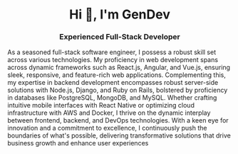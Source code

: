 <h1 align="center">Hi 👋, I'm GenDev</h1>
<h3 align="center">Experienced Full-Stack Developer</h3>
</p>

As a seasoned full-stack software engineer, I possess a robust skill set across various technologies. My proficiency in web development spans across dynamic frameworks such as React.js, Angular, and Vue.js, ensuring sleek, responsive, and feature-rich web applications. Complementing this, my expertise in backend development encompasses robust server-side solutions with Node.js, Django, and Ruby on Rails, bolstered by proficiency in databases like PostgreSQL, MongoDB, and MySQL. Whether crafting intuitive mobile interfaces with React Native or optimizing cloud infrastructure with AWS and Docker, I thrive on the dynamic interplay between frontend, backend, and DevOps technologies. With a keen eye for innovation and a commitment to excellence, I continuously push the boundaries of what's possible, delivering transformative solutions that drive business growth and enhance user experiences
